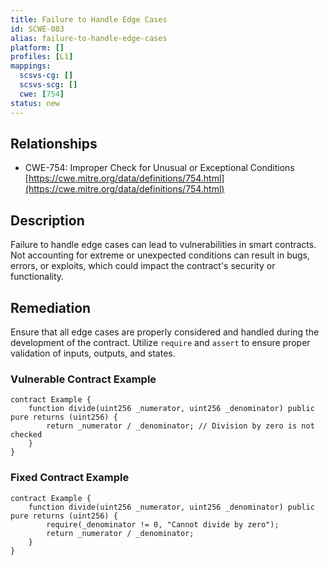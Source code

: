 ```yaml
---
title: Failure to Handle Edge Cases
id: SCWE-083
alias: failure-to-handle-edge-cases
platform: []
profiles: [L1]
mappings:
  scsvs-cg: []
  scsvs-scg: []
  cwe: [754]
status: new
---
```


## Relationships  
- CWE-754: Improper Check for Unusual or Exceptional Conditions  
  [https://cwe.mitre.org/data/definitions/754.html](https://cwe.mitre.org/data/definitions/754.html)  

## Description
Failure to handle edge cases can lead to vulnerabilities in smart contracts. Not accounting for extreme or unexpected conditions can result in bugs, errors, or exploits, which could impact the contract's security or functionality.

## Remediation
Ensure that all edge cases are properly considered and handled during the development of the contract. Utilize `require` and `assert` to ensure proper validation of inputs, outputs, and states.

### Vulnerable Contract Example
```solidity
contract Example {
    function divide(uint256 _numerator, uint256 _denominator) public pure returns (uint256) {
        return _numerator / _denominator; // Division by zero is not checked
    }
}
```
### Fixed Contract Example
```solidity
contract Example {
    function divide(uint256 _numerator, uint256 _denominator) public pure returns (uint256) {
        require(_denominator != 0, "Cannot divide by zero");
        return _numerator / _denominator;
    }
}
```